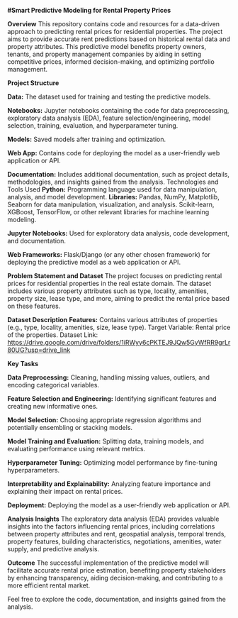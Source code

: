 ********#Smart Predictive Modeling for Rental Property Prices********

****Overview****
This repository contains code and resources for a data-driven approach to predicting rental prices for residential properties. The project aims to provide accurate rent predictions based on historical rental data and property attributes. This predictive model benefits property owners, tenants, and property management companies by aiding in setting competitive prices, informed decision-making, and optimizing portfolio management.

****Project Structure****

**Data:** The dataset used for training and testing the predictive models.

**Notebooks:** Jupyter notebooks containing the code for data preprocessing, exploratory data analysis (EDA), feature selection/engineering, model selection, training, evaluation, and hyperparameter tuning.

**Models:** Saved models after training and optimization.

**Web App:** Contains code for deploying the model as a user-friendly web application or API.

**Documentation:** Includes additional documentation, such as project details, methodologies, and insights gained from the analysis.
Technologies and Tools Used
**Python:** Programming language used for data manipulation, analysis, and model development.
**Libraries:** Pandas, NumPy, Matplotlib, Seaborn for data manipulation, visualization, and analysis. Scikit-learn, XGBoost, TensorFlow, or other relevant libraries for machine learning modeling.

**Jupyter Notebooks:** Used for exploratory data analysis, code development, and documentation.

**Web Frameworks:** Flask/Django (or any other chosen framework) for deploying the predictive model as a web application or API.


****Problem Statement and Dataset****
The project focuses on predicting rental prices for residential properties in the real estate domain. The dataset includes various property attributes such as type, locality, amenities, property size, lease type, and more, aiming to predict the rental price based on these features.

****Dataset Description****
**Features:** Contains various attributes of properties (e.g., type, locality, amenities, size, lease type).
Target Variable: Rental price of the properties.
Dataset Link: https://drive.google.com/drive/folders/1iRWyy6cPKTEJ9JQw5GyWfRR9grLr80UG?usp=drive_link


****Key Tasks****

**Data Preprocessing:** Cleaning, handling missing values, outliers, and encoding categorical variables.

**Feature Selection and Engineering:** Identifying significant features and creating new informative ones.

**Model Selection:** Choosing appropriate regression algorithms and potentially ensembling or stacking models.

**Model Training and Evaluation:** Splitting data, training models, and evaluating performance using relevant metrics.

**Hyperparameter Tuning:** Optimizing model performance by fine-tuning hyperparameters.

**Interpretability and Explainability:** Analyzing feature importance and explaining their impact on rental prices.

**Deployment:** Deploying the model as a user-friendly web application or API.

****Analysis Insights****
The exploratory data analysis (EDA) provides valuable insights into the factors influencing rental prices, including correlations between property attributes and rent, geospatial analysis, temporal trends, property features, building characteristics, negotiations, amenities, water supply, and predictive analysis.

****Outcome****
The successful implementation of the predictive model will facilitate accurate rental price estimation, benefiting property stakeholders by enhancing transparency, aiding decision-making, and contributing to a more efficient rental market.

Feel free to explore the code, documentation, and insights gained from the analysis.
